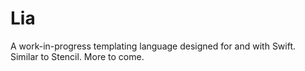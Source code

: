 # Lia

A work-in-progress templating language designed for and with Swift. 
Similar to Stencil.
More to come.
